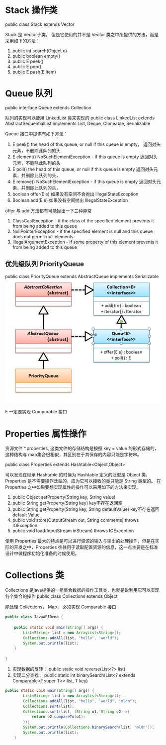 # Stack 操作类
public class Stack<E> extends Vector<E>

Stack 是 Vector子类， 但是它使用的并不是 Vector 类之中所提供的方法，而是采用如下的方法：
1. public int search(Object o)
2. public boolean empty()
3. public E peek()
4. public E pop()
5. public E push(E item)


# Queue 队列
public interface Queue<E> extends Collection<E>

队列的实现可以使用 LinkedList 类来实现的 public class LinkedList<E> extends AbstractSequentialList<E> implements List<E>, Deque<E>, Cloneable, Serializable

Queue 接口中提供有如下方法：
1. E peek()      the head of this queue, or null if this queue is empty， 返回对头元素，不删除此队列的头
2. E element()   NoSuchElementException - if this queue is empty          返回对头元素，不删除此队列的头
3. E poll()      the head of this queue, or null if this queue is empty   返回对头元素，并删除此队列的头，
4. E remove()    NoSuchElementException - if this queue is empty          返回对头元素，并删除此队列的头，
5. boolean offer(E e)   如果没有空间不会抛出 IllegalStateException
6. Boolean add(E e)     如果没有空间抛出 IllegalStateException

offer 与 add 方法都有可能抛出一下三种异常
1. ClassCastException - if the class of the specified element prevents it from being added to this queue
2. NullPointerException - if the specified element is null and this queue does not permit null elements
3. IllegalArgumentException - if some property of this element prevents it from being added to this queue

## 优先级队列 PriorityQueue
public class PriorityQueue<E> extends AbstractQueue<E> implements Serializable
![](assets/PriorityQueue继承结构.png)

E 一定要实现 Comparable 接口



# Properties 属性操作
资源文件 *.properties, 这类文件的存储结构是按照 key = value 的形式存储的，这种结构与 map集合很相似，其区别在于其保存的内容只能是字符串。

public class Properties extends Hashtable<Object,Object>

可以发现在继承 Hashtable 的时候为 Hashtable 定义的泛型是 Object 类， Properties 是不需要操作泛型的，应为它可以接收的类只能是 String 类型的。 在 Properties 之中如果要想实现属性的操作可以采用如下的方法来实现。
1. public Object setProperty(String key, String value)
2. public String getProperty(String key)    key不存在返回空
3. public String getProperty(String key, String defaultValue) key不存在返回 default Value
4. public void store(OutputStream out, String comments) throws IOException
5. public void load(InputStream inStream) throws IOException

使用 Properties 最大的特点是可以进行资源的输入与输出的处理操作，但是在实际的开发之中，Properties 往往用于读取配置资源的信息，这一点主要是在标准设计中做程序初始化准备的时候使用。

# Collections 类
Collections 是java提供的一组集合数据的操作工具类，也就是说利用它可以实现各个集合的操作 public class Collections extends Object

能处理 Collections， Map， 必须实现 Comparable 接口
```java
public class JavaAPIDemo {
	
	public static void main(String[] args) {
		List<String> list = new ArrayList<String>();
		Collections.addAll(list, "hello", "world");
		System.out.println(list);
	}
	
}
```
1. 实现数据的反转： public static void reverse(List<?> list)
2. 实现二分查找：   public static <T> int binarySearch(List<? extends Comparable<? super T>> list, T key)
```java
public static void main(String[] args) {
		List<String> list = new ArrayList<String>();
		Collections.addAll(list, "hello", "world", "mldn");
		Collections.sort(list);
		Collections.sort(list, (String o1, String o2)->{
			return o2.compareTo(o1);
		});
		System.out.println(Collections.binarySearch(list, "mldn"));
		System.out.println(list);
	}
```





